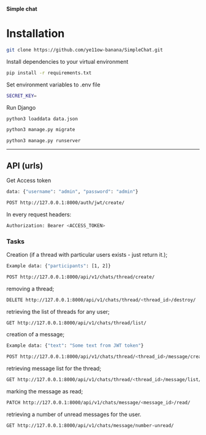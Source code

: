 **Simple chat**

# Installation

```sh
git clone https://github.com/ye11ow-banana/SimpleChat.git
```

Install dependencies to your virtual environment
```sh
pip install -r requirements.txt
```

Set environment variables to .env file
```sh
SECRET_KEY=
```

Run Django
```sh
python3 loaddata data.json
```
```sh
python3 manage.py migrate
```
```sh
python3 manage.py runserver
```

---

## API (urls)

Get Access token
```sh
data: {"username": "admin", "password": "admin"}
```
```sh
POST http://127.0.0.1:8000/auth/jwt/create/
```

In every request headers:
```sh
Authorization: Bearer <ACCESS_TOKEN>
```

### Tasks

Creation (if a thread with particular users exists - just return it.);
```sh
Example data: {"participants": [1, 2]}
```
```sh
POST http://127.0.0.1:8000/api/v1/chats/thread/create/
```

removing a thread;
```sh
DELETE http://127.0.0.1:8000/api/v1/chats/thread/<thread_id>/destroy/
```

retrieving the list of threads for any user;
```sh
GET http://127.0.0.1:8000/api/v1/chats/thread/list/
```

creation of a message;
```sh
Example data: {"text": "Some text from JWT token"}
```
```sh
POST http://127.0.0.1:8000/api/v1/chats/thread/<thread_id>/message/create/
```

retrieving message list for the thread;
```sh
GET http://127.0.0.1:8000/api/v1/chats/thread/<thread_id>/message/list/
```

marking the message as read;
```sh
PATCH http://127.0.0.1:8000/api/v1/chats/message/<message_id>/read/
```

retrieving a number of unread messages for the user.
```sh
GET http://127.0.0.1:8000/api/v1/chats/message/number-unread/
```